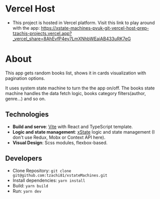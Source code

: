 # Vercel Host
- This project is hosted in Vercel platform. Visit this link to play around with the app: https://xstate-machines-pvuk-git-vercel-host-prep-tzachis-projects.vercel.app?_vercel_share=8AhEvfP4ey7LmXNhbWEaiAB433uRK7eG
  
# About
This app gets random books list, shows it in cards visualization with pagination options.

It uses system state machine to turn the the app on/off.
The books state machine handles the data fetch logic, books category filters(author, genre...) and so on.

## Technologies 
+ **Build and serve**: [Vite](https://vite.dev/guide/) with React and TypeScript template.
+ **Logic and state management**: [xState](https://stately.ai/docs/xstate) logic and state management (I don't use Redux, Mobx or Context API here).
+ **Visual Design**: Scss modules, flexbox-based.

## Developers
+ Clone Repository: `git clone git@github.com:tzachi81/xstateMachines.git`
+ Install dependencies: `yarn install`
+ Build: `yarn build`
+ Run:  `yarn dev`